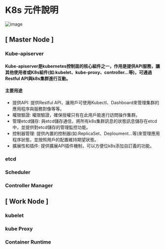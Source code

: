 # K8s 元件說明
![image](https://user-images.githubusercontent.com/39659664/223376662-c5933a61-178e-42e6-aa49-99907c86ec92.png)
## [ Master Node ]
### Kube-apiserver
#### Kube-apiserver是kubernetes控制面的核心組件之一，作用是提供API服務，讓其他使用者或K8s組件(如:kubelet、kube-proxy、controller...等)，可通過Restful API與k8s集群進行互動。
#### 主要用途
* 提供API: 提供Restful API，讓用戶可使用Kubectl、Dashboard來管理集群的應用程序與服務對像等等。
* 權限驗證: 權限驗證，確保授權只有在此用戶能進行訪問操作集群。
* 管理etcd儲存: 與etcd儲存通信，將所有k8s集群訊息的狀態訊息儲存在etcd中，並提供對etcd儲存的管理監控功能。
* 控制器管理: 提供內置的控制器(如:ReplicaSet、Deploument...等)來管理應用程序狀態，並按照用戶的配置維持期望狀態。
* 擴展性和插件: 提供擴展API插件機制，可以方便位k8s添加自訂義的功能。
### etcd
### Scheduler
### Controller Manager
## [ Work Node ]
### kubelet
### kube Proxy
### Container Runtime
